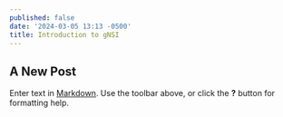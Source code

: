 ```yaml
---
published: false
date: '2024-03-05 13:13 -0500'
title: Introduction to gNSI
---
```

## A New Post

Enter text in [Markdown](http://daringfireball.net/projects/markdown/). Use the toolbar above, or click the **?** button for formatting help.
